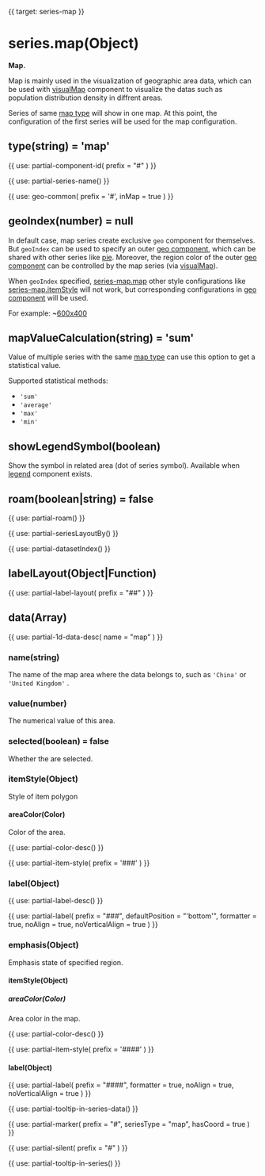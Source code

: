 
{{ target: series-map }}

# series.map(Object)

**Map.**

Map is mainly used in the visualization of geographic area data, which can be used with [visualMap](~visualMap) component to visualize the datas such as population distribution density in diffrent areas.

Series of same [map type](~series-map.map) will show in one map. At this point, the configuration of the first series will be used for the map configuration.

## type(string) = 'map'

{{ use: partial-component-id(
    prefix = "#"
) }}

{{ use: partial-series-name() }}

{{ use: geo-common(
    prefix = '#',
    inMap = true
) }}

## geoIndex(number) = null

In default case, map series create exclusive `geo` component for themselves. But `geoIndex` can be used to specify an outer [geo component](~geo), which can be shared with other series like [pie](~series-pie). Moreover, the region color of the outer [geo component](~geo) can be controlled by the map series (via [visualMap](~visualMap)).

When `geoIndex` specified, [series-map.map](~series-map.map) other style configurations like [series-map.itemStyle](~series-map.itemStyle) will not work, but corresponding configurations in [geo component](~geo) will be used.

For example:
~[600x400](${galleryViewPath}geo-map-scatter&reset=1&edit=1)

## mapValueCalculation(string) = 'sum'

Value of multiple series with the same [map type](~series-map.map) can use this option to get a statistical value.

Supported statistical methods:

+ `'sum'`
+ `'average'`
+ `'max'`
+ `'min'`

## showLegendSymbol(boolean)

Show the symbol in related area (dot of series symbol). Available when [legend](~legend) component exists.

## roam(boolean|string) = false

{{ use: partial-roam() }}

{{ use: partial-seriesLayoutBy() }}

{{ use: partial-datasetIndex() }}

## labelLayout(Object|Function)

{{ use: partial-label-layout(
    prefix = "##"
) }}

## data(Array)

{{ use: partial-1d-data-desc(
    name = "map"
) }}

### name(string)

The name of the map area where the data belongs to, such as `'China'` or `'United Kingdom'` .

### value(number)

The numerical value of this area.

### selected(boolean) = false

Whether the are selected.

### itemStyle(Object)

Style of item polygon

#### areaColor(Color)

Color of the area.

{{ use: partial-color-desc() }}

{{ use: partial-item-style(
    prefix = '###'
) }}

### label(Object)

{{ use: partial-label-desc() }}

{{ use: partial-label(
    prefix = "###",
    defaultPosition = "'bottom'",
    formatter = true,
    noAlign = true,
    noVerticalAlign = true
) }}

### emphasis(Object)

Emphasis state of specified region.

#### itemStyle(Object)

##### areaColor(Color)

Area color in the map.

{{ use: partial-color-desc() }}

{{ use: partial-item-style(
    prefix = '####'
) }}

#### label(Object)

{{ use: partial-label(
    prefix = "####",
    formatter = true,
    noAlign = true,
    noVerticalAlign = true
) }}

{{ use: partial-tooltip-in-series-data() }}

{{ use: partial-marker(
    prefix = "#",
    seriesType = "map",
    hasCoord = true
) }}

{{ use: partial-silent(
    prefix = "#"
) }}

{{ use: partial-tooltip-in-series() }}

